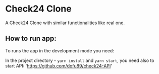 # Check24 Clone

A Check24 Clone with similar functionalities like real one.

## How to run app:

To runs the app in the development mode you need:

In the project directory - `yarn install` and `yarn start`, you need also to start API: 'https://github.com/dofu89/check24-API'
